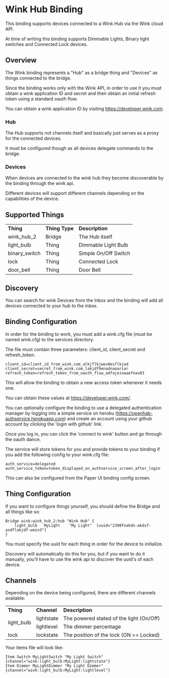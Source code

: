 # Wink Hub Binding

This binding supports devices connected to a Wink Hub via the Wink cloud API.

At time of writing this binding supports Dimmable Lights, Binary light switches and Connected Lock devices.

## Overview

The Wink binding represents a "Hub" as a bridge thing and "Devices" as things connected to the bridge.

Since the binding works only with the Wink API, in order to use it you must obtain a wink application ID and secret and then obtain an initial refresh token using a standard oauth flow.

You can obtain a wink application ID by visiting https://developer.wink.com.

### Hub

The Hub supports not channels itself and basically just serves as a proxy for the connected devices.

It must be configured though as all devices delegate commands to the bridge.

### Devices

When devices are connected to the wink hub they become discoverable by the binding through the wink api.

Different devices will support different channels depending on the capabilities of the device.

## Supported Things

<table>
<tr><td><b>Thing</b></td><td><b>Thing Type</b></td><td><b>Description</b></td></tr>
<tr><td>wink_hub_2</td><td>Bridge</td><td>The Hub itself</td></tr>
<tr><td>light_bulb</td><td>Thing</td><td>Dimmable Light Bulb</td></tr>
<tr><td>binary_switch</td><td>Thing</td><td>Simple On/Off Switch</td></tr>
<tr><td>lock</td><td>Thing</td><td>Connected Lock</td></tr>
<tr><td>door_bell</td><td>Thing</td><td>Door Bell</td></tr>
</table>

## Discovery

You can search for wink Devices from the Inbox and the binding will add all devices connected to your hub to the inbox.

## Binding Configuration

In order for the binding to work, you must add a wink.cfg file (must be named wink.cfg) to the services directory.

The file must contain three parameters: client_id, client_secret and refresh_token.

```
client_id=client_id_from_wink.com_alkjflkjwev8esflkjad
client_secret=secret_from_wink.com_lakjdf9enadnaoariar
refresh_token=refresh_token_from_oauth_flow_adfajeinwaefnav83
```

This will allow the binding to obtain a new access token whenever it needs one.

You can obtain these values at https://developer.wink.com/.

You can optionally configure the binding to use a delegated authentication manager by logging into a simple service on heroku (https://openhab-authservice.herokuapp.com) and create an account using your github account by clicking the 'login with github' link.

Once you log in, you can click the 'connect to wink' button and go through the oauth dance.

The service will store tokens for you and provide tokens to your binding if you add the following config to your wink.cfg file:

```
auth_service=delegated
auth_service_token=token_displayed_on_authservice_screen_after_login
```

This can also be configured from the Paper UI binding config screen.

## Thing Configuration

If you want to configure things yourself, you should define the Bridge and all things like so:

```
Bridge wink:wink_hub_2:hub "Wink Hub" {
	light_bulb   MyLight	"My Light"  [uuid="2398fnakdn-akdsf-asdflakjdf-wein3"]
}
```

You must specify the uuid for each thing in order for the device to initialize.

Discovery will automatically do this for you, but if you want to do it manually, you'll have to use the wink api to discover the uuid's of each device.

## Channels

Depending on the device being configured, there are different channels available:

<table>
<tr><td><b>Thing</b></td><td><b>Channel</b></td><td><b>Description</b></td></tr>
<tr><td rowspan="2">light_bulb</td><td>lightstate</td><td>The powered stated of the light (On/Off)</td></tr>
<tr><td>lightlevel</td><td>The dimmer percentage</td></tr>
<tr><td>lock</td><td>lockstate</td><td>The position of the lock (ON == Locked)</td></tr>
</table>

Your items file will look like:

```
Item Switch MyLightSwitch "My Light Switch"  {channel="wink:light_bulb:MyLight:lightstate"}
Item Dimmer MyLightDimmer "My Light Dimmer"  {channel="wink:light_bulb:MyLight:lightlevel"}
```
